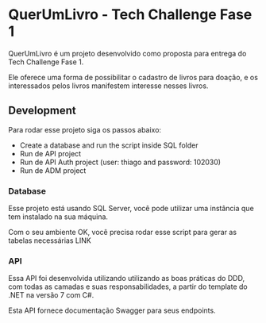 # QuerUmLivro - Tech Challenge Fase 1

QuerUmLivro é um projeto desenvolvido como proposta para entrega do Tech Challenge Fase 1.

Ele oferece uma forma de possibilitar o cadastro de livros para doação, e os interessados pelos livros manifestem interesse nesses livros.

## Development 

Para rodar esse projeto siga os passos abaixo:

* Create a database and run the script inside SQL folder
* Run de API project
* Run de API Auth project (user: thiago and password: 102030)
* Run de ADM project

### Database

Esse projeto está usando SQL Server, você pode utilizar uma instância que tem instalado na sua máquina.

Com o seu ambiente OK, você precisa rodar esse script para gerar as tabelas necessárias LINK

### API

Essa API foi desenvolvida utilizando utilizando as boas práticas do DDD, com todas as camadas e suas responsabilidades, a partir do template do .NET na versão 7 com C#.

Esta API fornece documentação Swagger para seus endpoints.

